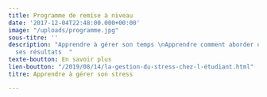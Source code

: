```yaml
---
title: Programme de remise à niveau
date: '2017-12-04T22:48:00.000+00:00'
image: "/uploads/programme.jpg"
sous-titre: ''
description: "Apprendre à gérer son temps \nApprendre comment aborder un examen \nMaximiser
  ses résultats  "
texte-boutton: En savoir plus
lien-boutton: "/2019/08/14/la-gestion-du-stress-chez-l-étudiant.html"
titre: Apprendre à gérer son stress

---
```

